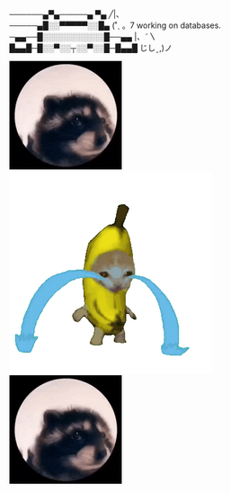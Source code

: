 ──────▄▀▄─────▄      ▀▄                ╱|、  
─────▄█░░▀▀▀▀▀░░█▄             (˚ˎ 。7   working on databases.   
─▄▄──█░░░░░░░░░░░█──▄▄          |、˜〵  
█▄▄█─█░░▀░░┬░░▀░░█─█▄▄█         じしˍ,)ノ    



![pedro GIF](https://github.com/arjunhm/arjunhm/blob/main/pedro.gif?raw=true)
![banana-crying-cat GIF](https://github.com/arjunhm/arjunhm/blob/main/banana-crying-cat.gif?raw=true)
![pedro GIF](https://github.com/arjunhm/arjunhm/blob/main/pedro.gif?raw=true)
